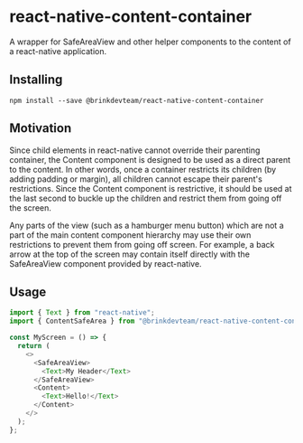 # react-native-content-container

A wrapper for SafeAreaView and other helper components to the content of a react-native application.

## Installing

```
npm install --save @brinkdevteam/react-native-content-container
```

## Motivation

Since child elements in react-native cannot override their parenting container, the Content component is designed to be used as a direct parent to the content. In other words, once a container restricts its children (by adding padding or margin), all children cannot escape their parent's restrictions. Since the Content component is restrictive, it should be used at the last second to buckle up the children and restrict them from going off the screen.

Any parts of the view (such as a hamburger menu button) which are not a part of the main content component hierarchy may use their own restrictions to prevent them from going off screen. For example, a back arrow at the top of the screen may contain itself directly with the SafeAreaView component provided by react-native.

## Usage

```js
import { Text } from "react-native";
import { ContentSafeArea } from "@brinkdevteam/react-native-content-container";

const MyScreen = () => {
  return (
    <>
      <SafeAreaView>
        <Text>My Header</Text>
      </SafeAreaView>
      <Content>
        <Text>Hello!</Text>
      </Content>
    </>
  );
};
```
